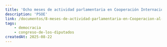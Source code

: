 ```yaml
---
title: 'Ocho meses de actividad parlamentaria en Cooperación Internacional para el Desarrollo'
description: 'PSOE'
link: /documentos/8-meses-de-actividad-parlamentaria-en-Cooperacion-al-Desarrollo-PSOE.pdf
tags:
    - democracia
    - congreso-de-los-diputados
createdAt: 2025-08-22
---
```

